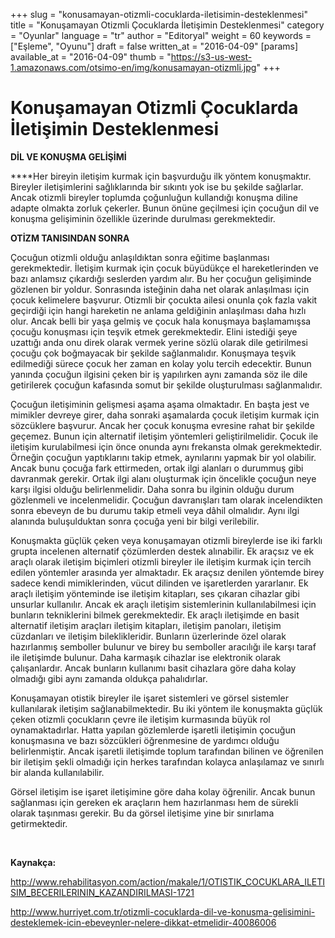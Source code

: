 +++
slug = "konusamayan-otizmli-cocuklarda-iletisimin-desteklenmesi"
title = "Konuşamayan Otizmli Çocuklarda İletişimin Desteklenmesi"
category = "Oyunlar"
language = "tr"
author = "Editoryal"
weight = 60
keywords = ["Eşleme", "Oyunu"]
draft = false
written_at = "2016-04-09"
[params]
available_at = "2016-04-09"
thumb = "https://s3-us-west-1.amazonaws.com/otsimo-en/img/konusamayan-otizmli.jpg"
+++


# Konuşamayan Otizmli Çocuklarda İletişimin Desteklenmesi

**DİL VE KONUŞMA GELİŞİMİ**

****Her bireyin iletişim kurmak için başvurduğu ilk yöntem konuşmaktır. Bireyler iletişimlerini sağlıklarında bir sıkıntı yok ise bu şekilde sağlarlar. Ancak otizmli bireyler toplumda çoğunluğun kullandığı konuşma diline adapte olmakta zorluk çekerler. Bunun önüne geçilmesi için çocuğun dil ve konuşma gelişiminin özellikle üzerinde durulması gerekmektedir.

**OTİZM TANISINDAN SONRA**

Çocuğun otizmli olduğu anlaşıldıktan sonra eğitime başlanması gerekmektedir. İletişim kurmak için çocuk büyüdükçe el hareketlerinden ve bazı anlamsız çıkardığı seslerden yardım alır. Bu her çocuğun gelişiminde gözlenen bir yoldur. Sonrasında isteğinin daha net olarak anlaşılması için çocuk kelimelere başvurur. Otizmli bir çocukta ailesi onunla çok fazla vakit geçirdiği için hangi hareketin ne anlama geldiğinin anlaşılması daha hızlı olur. Ancak belli bir yaşa gelmiş ve çocuk hala konuşmaya başlamamışsa çocuğu konuşması için teşvik etmek gerekmektedir. Elini istediği şeye uzattığı anda onu direk olarak vermek yerine sözlü olarak dile getirilmesi çocuğu çok boğmayacak bir şekilde sağlanmalıdır. Konuşmaya teşvik edilmediği sürece çocuk her zaman en kolay yolu tercih edecektir. Bunun yanında çocuğun ilgisini çeken bir iş yapılırken aynı zamanda söz ile dile getirilerek çocuğun kafasında somut bir şekilde oluşturulması sağlanmalıdır.

Çocuğun iletişiminin gelişmesi aşama aşama olmaktadır. En başta jest ve mimikler devreye girer, daha sonraki aşamalarda çocuk iletişim kurmak için sözcüklere başvurur. Ancak her çocuk konuşma evresine rahat bir şekilde geçemez. Bunun için alternatif iletişim yöntemleri geliştirilmelidir. Çocuk ile iletişim kurulabilmesi için önce onunda aynı frekansta olmak gerekmektedir. Örneğin çocuğun yaptıklarını takip etmek, aynılarını yapmak bir yol olabilir. Ancak bunu çocuğa fark ettirmeden, ortak ilgi alanları o durummuş gibi davranmak gerekir. Ortak ilgi alanı oluşturmak için öncelikle çocuğun neye karşı ilgisi olduğu belirlenmelidir. Daha sonra bu ilginin olduğu durum gözlenmeli ve incelenmelidir. Çocuğun davranışları tam olarak incelendikten sonra ebeveyn de bu durumu takip etmeli veya dâhil olmalıdır. Aynı ilgi alanında buluşulduktan sonra çocuğa yeni bir bilgi verilebilir.


Konuşmakta güçlük çeken veya konuşamayan otizmli bireylerde ise iki farklı grupta incelenen alternatif çözümlerden destek alınabilir. Ek araçsız ve ek araçlı olarak iletişim biçimleri otizmli bireyler ile iletişim kurmak için tercih edilen yöntemler arasında yer almaktadır. Ek araçsız denilen yöntemde birey sadece kendi mimiklerinden, vücut dilinden ve işaretlerden yararlanır. Ek araçlı iletişim yönteminde ise iletişim kitapları, ses çıkaran cihazlar gibi unsurlar kullanılır. Ancak ek araçlı iletişim sistemlerinin kullanılabilmesi için bunların tekniklerini bilmek gerekmektedir. Ek araçlı iletişimde en basit alternatif iletişim araçları iletişim kitapları, iletişim panoları, iletişim cüzdanları ve iletişim bileklikleridir. Bunların üzerlerinde özel olarak hazırlanmış semboller bulunur ve birey bu semboller aracılığı ile karşı taraf ile iletişimde bulunur. Daha karmaşık cihazlar ise elektronik olarak çalışanlardır. Ancak bunların kullanımı basit cihazlara göre daha kolay olmadığı gibi aynı zamanda oldukça pahalıdırlar.

Konuşamayan otistik bireyler ile işaret sistemleri ve görsel sistemler kullanılarak iletişim sağlanabilmektedir. Bu iki yöntem ile konuşmakta güçlük çeken otizmli çocukların çevre ile iletişim kurmasında büyük rol oynamaktadırlar. Hatta yapılan gözlemlerde işaretli iletişimin çocuğun konuşmasına ve bazı sözcükleri öğrenmesine de yardımcı olduğu belirlenmiştir. Ancak işaretli iletişimde toplum tarafından bilinen ve öğrenilen bir iletişim şekli olmadığı için herkes tarafından kolayca anlaşılamaz ve sınırlı bir alanda kullanılabilir.

Görsel iletişim ise işaret iletişimine göre daha kolay öğrenilir. Ancak bunun sağlanması için gereken ek araçların hem hazırlanması hem de sürekli olarak taşınması gerekir. Bu da görsel iletişime yine bir sınırlama getirmektedir.

 

**Kaynakça:**

http://www.rehabilitasyon.com/action/makale/1/OTISTIK_COCUKLARA_ILETISIM_BECERILERININ_KAZANDIRILMASI-1721

http://www.hurriyet.com.tr/otizmli-cocuklarda-dil-ve-konusma-gelisimini-desteklemek-icin-ebeveynler-nelere-dikkat-etmelidir-40086006
